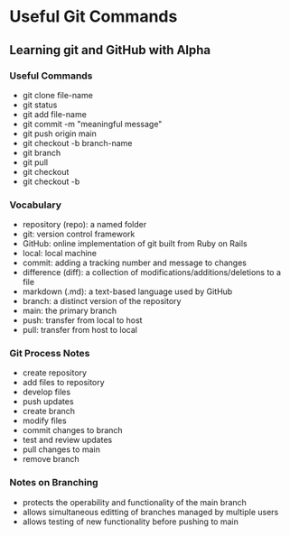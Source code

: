 # Useful Git Commands

## Learning git and GitHub with Alpha

### Useful Commands
- git clone file-name
- git status
- git add file-name
- git commit -m "meaningful message"
- git push origin main
- git checkout -b branch-name
- git branch
- git pull
- git checkout
- git checkout -b

### Vocabulary
- repository (repo): a named folder
- git: version control framework
- GitHub: online implementation of git built from Ruby on Rails
- local: local machine
- commit: adding a tracking number and message to changes
- difference (diff): a collection of modifications/additions/deletions to a file
- markdown (.md): a text-based language used by GitHub
- branch: a distinct version of the repository
- main: the primary branch
- push: transfer from local to host
- pull: transfer from host to local

### Git Process Notes
- create repository
- add files to repository
- develop files
- push updates
- create branch
- modify files
- commit changes to branch
- test and review updates
- pull changes to main
- remove branch

### Notes on Branching
- protects the operability and functionality of the main branch
- allows simultaneous editting of branches managed by multiple users
- allows testing of new functionality before pushing to main